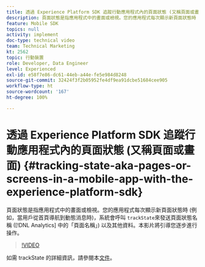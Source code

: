 ```yaml
---
title: 透過 Experience Platform SDK 追蹤行動應用程式內的頁面狀態 (又稱頁面或畫面)
description: 頁面狀態是指應用程式中的畫面或檢視。您的應用程式每次顯示新頁面狀態時 (例如，當用戶從首頁導航到動態消息時)，系統會呼叫 “ trackState” 來發送頁面狀態名稱 (Analytics 中的「頁面名稱」) 以及其他資料。本影片將引導您逐步進行操作。
feature: Mobile SDK
topics: null
activity: implement
doc-type: technical video
team: Technical Marketing
kt: 2562
topic: 行動裝置
role: Developer, Data Engineer
level: Experienced
exl-id: e58f7e86-dc61-44eb-a44e-fe5e984d8248
source-git-commit: 32424f3f2b05952fe4df9ea91dcbe51684cee905
workflow-type: ht
source-wordcount: '167'
ht-degree: 100%

---
```


# 透過 Experience Platform SDK 追蹤行動應用程式內的頁面狀態 (又稱頁面或畫面) {#tracking-state-aka-pages-or-screens-in-a-mobile-app-with-the-experience-platform-sdk}

頁面狀態是指應用程式中的畫面或檢視。您的應用程式每次顯示新頁面狀態時 (例如，當用戶從首頁導航到動態消息時)，系統會呼叫 `trackState`來發送頁面狀態名稱 ([!DNL Analytics] 中的「頁面名稱」) 以及其他資料。本影片將引導您逐步進行操作。

>[!VIDEO](https://video.tv.adobe.com/v/26260/?quality=12)

如需 trackState 的詳細資訊，請參閱本[文件](https://aep-sdks.gitbook.io/docs/using-mobile-extensions/mobile-core/configuration-reference/mobile-core-api-reference)。
